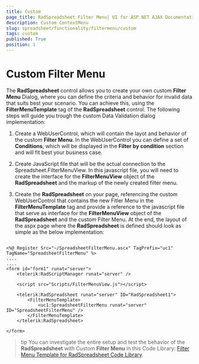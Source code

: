 ```yaml
---
title: Custom
page_title: RadSpreadsheet Filter Menu| UI for ASP.NET AJAX Documentation
description: Custom ContextMenu 
slug: spreadsheet/functionality/filtermenu/custom
tags: custom
published: True
position: 1
---
```


#  Custom Filter Menu

The **RadSpreadsheet** control allows you to create your own custom **Filter Menu** Dialog, where you can define the criteria and behavior for invalid data that suits best your scenario. You can achieve this, using the **FilterMenuTemplate** tag of the **RadSpreadsheet** control. The following steps will guide you trough the custom Data Validation dialog implementation:

1. Create a WebUserControl, which will contain the layot and behavior of the custom **Filter Menu**. In the WebUserControl you can define a set of **Conditions**, which will be displayed in the **Filter by condition** section and will fit best your business case. 

2. Create JavaScript file that will be the actual connection to the Spreadsheet.FilterMenuView. In this javascript file, you will need to create the interface for the **FilterMenuView** object of the **RadSpreadsheet** and the markup of the newly created filter menu.

3. Create the **RadSpreadsheet** on your page, referencing the custom WebUserControl that contains the new Fitler Menu in the **FilterMenuTemplate** tag and provide a reference to the javascript file that serve as interface for the **FilterMenuView** object of the **RadSpreadsheet** and the custom Filter Menu. At the end, the layout of the aspx page where the **RadSpreadsheet** is defined should look as simple as the below implementation:

````ASP.NET

<%@ Register Src="~/SpreadsheetFilterMenu.ascx" TagPrefix="uc1" TagName="SpreadsheetFilterMenu" %>
....
....
<form id="form1" runat="server">
	<telerik:RadScriptManager runat="server" />
	
	<script src="Scripts/FilterMenuView.js"></script>

	<telerik:RadSpreadsheet runat="server" ID="RadSpreadsheet1">
		<FilterMenuTemplate>
			<uc1:SpreadsheetFilterMenu runat="server" ID="SpreadsheetFilterMenu" />
		</FilterMenuTemplate>
	</telerik:RadSpreadsheet>

</form>

````

>tip You can investigate the entire setup and test the behavior of the **RadSpreadsheet** with Custom **Filter Menu** in this Code Library: [Filter Menu Template for RadSpreadsheet Code Library](http://www.telerik.com/support/code-library/filter-menu-template).
